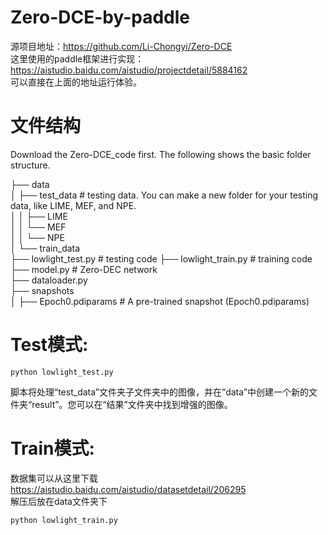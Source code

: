 # Zero-DCE-by-paddle

源项目地址：https://github.com/Li-Chongyi/Zero-DCE  
这里使用的paddle框架进行实现：  
https://aistudio.baidu.com/aistudio/projectdetail/5884162  
可以直接在上面的地址运行体验。

# 文件结构
Download the Zero-DCE_code first. The following shows the basic folder structure.

├── data  
│ ├── test_data # testing data. You can make a new folder for your testing data, like LIME, MEF, and NPE.  
│ │ ├── LIME  
│ │ └── MEF  
│ │ └── NPE  
│ └── train_data  
├── lowlight_test.py # testing code 
├── lowlight_train.py # training code  
├── model.py # Zero-DEC network  
├── dataloader.py  
├── snapshots  
│ ├── Epoch0.pdiparams # A pre-trained snapshot (Epoch0.pdiparams)  

# Test模式:
```
python lowlight_test.py
```
脚本将处理“test_data”文件夹子文件夹中的图像，并在“data”中创建一个新的文件夹“result”。您可以在“结果”文件夹中找到增强的图像。

# Train模式:
数据集可以从这里下载  
https://aistudio.baidu.com/aistudio/datasetdetail/206295  
解压后放在data文件夹下
```
python lowlight_train.py
```
